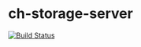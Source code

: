# ch-storage-server

[![Build Status](https://travis-ci.org/corehacker/ch-storage-server.png?branch=master)](https://travis-ci.org/corehacker/ch-storage-server)
